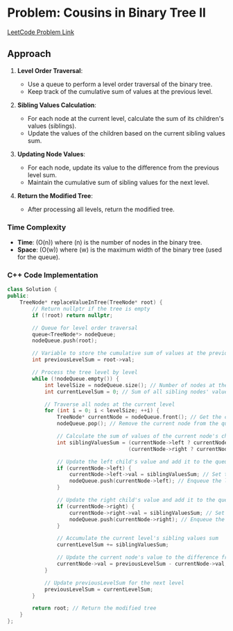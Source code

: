 # Problem: Cousins in Binary Tree II

[LeetCode Problem Link](https://leetcode.com/problems/cousins-in-binary-tree-ii/description/)

## Approach

1. **Level Order Traversal**:

   - Use a queue to perform a level order traversal of the binary tree.
   - Keep track of the cumulative sum of values at the previous level.

2. **Sibling Values Calculation**:

   - For each node at the current level, calculate the sum of its children's values (siblings).
   - Update the values of the children based on the current sibling values sum.

3. **Updating Node Values**:

   - For each node, update its value to the difference from the previous level sum.
   - Maintain the cumulative sum of sibling values for the next level.

4. **Return the Modified Tree**:
   - After processing all levels, return the modified tree.

### Time Complexity

- **Time**: \(O(n)\) where \(n\) is the number of nodes in the binary tree.
- **Space**: \(O(w)\) where \(w\) is the maximum width of the binary tree (used for the queue).

### C++ Code Implementation

```cpp
class Solution {
public:
    TreeNode* replaceValueInTree(TreeNode* root) {
        // Return nullptr if the tree is empty
        if (!root) return nullptr;

        // Queue for level order traversal
        queue<TreeNode*> nodeQueue;
        nodeQueue.push(root);

        // Variable to store the cumulative sum of values at the previous level
        int previousLevelSum = root->val;

        // Process the tree level by level
        while (!nodeQueue.empty()) {
            int levelSize = nodeQueue.size(); // Number of nodes at the current level
            int currentLevelSum = 0; // Sum of all sibling nodes' values at the current level

            // Traverse all nodes at the current level
            for (int i = 0; i < levelSize; ++i) {
                TreeNode* currentNode = nodeQueue.front(); // Get the current node
                nodeQueue.pop(); // Remove the current node from the queue

                // Calculate the sum of values of the current node's children (siblings)
                int siblingValuesSum = (currentNode->left ? currentNode->left->val : 0) +
                                       (currentNode->right ? currentNode->right->val : 0);

                // Update the left child's value and add it to the queue if it exists
                if (currentNode->left) {
                    currentNode->left->val = siblingValuesSum; // Set the left child's value
                    nodeQueue.push(currentNode->left); // Enqueue the left child
                }

                // Update the right child's value and add it to the queue if it exists
                if (currentNode->right) {
                    currentNode->right->val = siblingValuesSum; // Set the right child's value
                    nodeQueue.push(currentNode->right); // Enqueue the right child
                }

                // Accumulate the current level's sibling values sum
                currentLevelSum += siblingValuesSum;

                // Update the current node's value to the difference from the previous level sum
                currentNode->val = previousLevelSum - currentNode->val;
            }

            // Update previousLevelSum for the next level
            previousLevelSum = currentLevelSum;
        }

        return root; // Return the modified tree
    }
};
```
